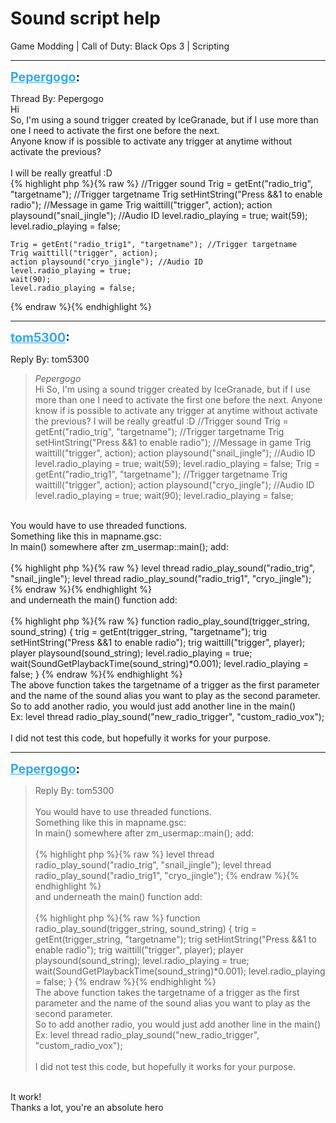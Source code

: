 # Sound script help
Game Modding | Call of Duty: Black Ops 3 | Scripting

---
<strong style="font-size: 1.4em;"><span style="text-decoration: underline;text-decoration-color: #34a7f9;"><span style="color:#34a7f9;">Pepergogo</span></span>:</strong>

<p>Thread By: Pepergogo<br />Hi<br />So, I&#39;m using a sound trigger created by IceGranade, but if I use more than one I need to activate the first one before the next.<br />Anyone know if is possible to activate any trigger at anytime without activate the previous?<br /> <br /> I will be really greatful :D<br />{% highlight php %}{% raw %}
//Trigger sound
    Trig = getEnt("radio_trig", "targetname"); //Trigger targetname 
    Trig setHintString("Press &amp;&amp;1 to enable radio"); //Message in game
    Trig waittill("trigger", action);
    action playsound("snail_jingle"); //Audio ID
    level.radio_playing = true;
	wait(59);
	level.radio_playing = false;

	

	Trig = getEnt("radio_trig1", "targetname"); //Trigger targetname
    Trig waittill("trigger", action);
    action playsound("cryo_jingle"); //Audio ID
    level.radio_playing = true;
	wait(90);
	level.radio_playing = false;
{% endraw %}{% endhighlight %}
</p>

---
<strong style="font-size: 1.4em;"><span style="text-decoration: underline;text-decoration-color: #34a7f9;"><span style="color:#34a7f9;">tom5300</span></span>:</strong>

<p>Reply By: tom5300<br /><blockquote><em>Pepergogo</em><br />Hi So, I&#39;m using a sound trigger created by IceGranade, but if I use more than one I need to activate the first one before the next. Anyone know if is possible to activate any trigger at anytime without activate the previous?    I will be really greatful :D //Trigger sound Trig = getEnt(&quot;radio_trig&quot;, &quot;targetname&quot;); //Trigger targetname Trig setHintString(&quot;Press &amp;&amp;1 to enable radio&quot;); //Message in game Trig waittill(&quot;trigger&quot;, action); action playsound(&quot;snail_jingle&quot;); //Audio ID level.radio_playing = true; wait(59); level.radio_playing = false; Trig = getEnt(&quot;radio_trig1&quot;, &quot;targetname&quot;); //Trigger targetname Trig waittill(&quot;trigger&quot;, action); action playsound(&quot;cryo_jingle&quot;); //Audio ID level.radio_playing = true; wait(90); level.radio_playing = false;</blockquote><br />You would have to use threaded functions.<br />Something like this in mapname.gsc:<br />In main() somewhere after zm_usermap::main(); add:<br /> <br />{% highlight php %}{% raw %}
level thread radio_play_sound("radio_trig", "snail_jingle");
level thread radio_play_sound("radio_trig1", "cryo_jingle");
{% endraw %}{% endhighlight %}
 <br />and underneath the main() function add:<br /> <br />{% highlight php %}{% raw %}
function radio_play_sound(trigger_string, sound_string)
{
	trig = getEnt(trigger_string, "targetname");
	trig setHintString("Press &amp;&amp;1 to enable radio");
	trig waittill("trigger", player);
	player playsound(sound_string);
	level.radio_playing = true;
	wait(SoundGetPlaybackTime(sound_string)*0.001);
	level.radio_playing = false;
}
{% endraw %}{% endhighlight %}
 <br />The above function takes the targetname of a trigger as the first parameter and the name of the sound alias you want to play as the second parameter.<br />So to add another radio, you would just add another line in the main()<br />Ex: level thread radio_play_sound(&quot;new_radio_trigger&quot;, &quot;custom_radio_vox&quot;);<br /> <br />I did not test this code, but hopefully it works for your purpose.</p>

---
<strong style="font-size: 1.4em;"><span style="text-decoration: underline;text-decoration-color: #34a7f9;"><span style="color:#34a7f9;">Pepergogo</span></span>:</strong>

<p><blockquote>Reply By: tom5300<br /><br />You would have to use threaded functions.<br />Something like this in mapname.gsc:<br />In main() somewhere after zm_usermap::main(); add:<br /><br />{% highlight php %}{% raw %}
level thread radio_play_sound("radio_trig", "snail_jingle");
level thread radio_play_sound("radio_trig1", "cryo_jingle");
{% endraw %}{% endhighlight %}
<br />and underneath the main() function add:<br /><br />{% highlight php %}{% raw %}
function radio_play_sound(trigger_string, sound_string)
{
    trig = getEnt(trigger_string, "targetname");
    trig setHintString("Press &amp;&amp;1 to enable radio");
    trig waittill("trigger", player);
    player playsound(sound_string);
    level.radio_playing = true;
    wait(SoundGetPlaybackTime(sound_string)*0.001);
    level.radio_playing = false;
}
{% endraw %}{% endhighlight %}
<br />The above function takes the targetname of a trigger as the first parameter and the name of the sound alias you want to play as the second parameter.<br />So to add another radio, you would just add another line in the main()<br />Ex: level thread radio_play_sound(&quot;new_radio_trigger&quot;, &quot;custom_radio_vox&quot;);<br /><br />I did not test this code, but hopefully it works for your purpose.<br /></blockquote><br />It work! <br />Thanks a lot, you&#39;re an absolute hero</p>
